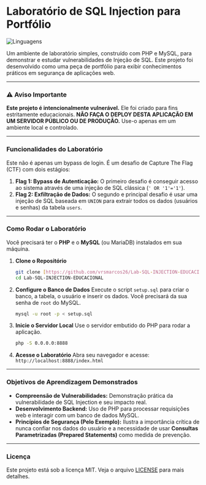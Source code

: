 # Laboratório de SQL Injection para Portfólio

![Linguagens](https://img.shields.io/github/languages/top/vrsmarcos26/Lab-SQL-INJECTION-EDUCACIONAL?style=flat-square)

Um ambiente de laboratório simples, construído com PHP e MySQL, para demonstrar e estudar vulnerabilidades de Injeção de SQL. Este projeto foi desenvolvido como uma peça de portfólio para exibir conhecimentos práticos em segurança de aplicações web.

---

### ⚠️ Aviso Importante

**Este projeto é intencionalmente vulnerável.** Ele foi criado para fins estritamente educacionais. **NÃO FAÇA O DEPLOY DESTA APLICAÇÃO EM UM SERVIDOR PÚBLICO OU DE PRODUÇÃO.** Use-o apenas em um ambiente local e controlado.

---

### Funcionalidades do Laboratório

Este não é apenas um bypass de login. É um desafio de Capture The Flag (CTF) com dois estágios:

1.  **Flag 1: Bypass de Autenticação:** O primeiro desafio é conseguir acesso ao sistema através de uma injeção de SQL clássica (`' OR '1'='1'`).
2.  **Flag 2: Exfiltração de Dados:** O segundo e principal desafio é usar uma injeção de SQL baseada em `UNION` para extrair todos os dados (usuários e senhas) da tabela `users`.

---

### Como Rodar o Laboratório

Você precisará ter o **PHP** e o **MySQL** (ou MariaDB) instalados em sua máquina.

1.  **Clone o Repositório**
    ```bash
    git clone [https://github.com/vrsmarcos26/Lab-SQL-INJECTION-EDUCACIONAL.git](https://github.com/vrsmarcos26/Lab-SQL-INJECTION-EDUCACIONAL.git)
    cd Lab-SQL-INJECTION-EDUCACIONAL
    ```

2.  **Configure o Banco de Dados**
    Execute o script `setup.sql` para criar o banco, a tabela, o usuário e inserir os dados. Você precisará da sua senha de `root` do MySQL.
    ```bash
    mysql -u root -p < setup.sql
    ```

3.  **Inicie o Servidor Local**
    Use o servidor embutido do PHP para rodar a aplicação.
    ```bash
    php -S 0.0.0.0:8888
    ```

4.  **Acesse o Laboratório**
    Abra seu navegador e acesse: `http://localhost:8888/index.html`

---

### Objetivos de Aprendizagem Demonstrados

* **Compreensão de Vulnerabilidades:** Demonstração prática da vulnerabilidade de SQL Injection e seu impacto real.
* **Desenvolvimento Backend:** Uso de PHP para processar requisições web e interagir com um banco de dados MySQL.
* **Princípios de Segurança (Pelo Exemplo):** Ilustra a importância crítica de nunca confiar nos dados do usuário e a necessidade de usar **Consultas Parametrizadas (Prepared Statements)** como medida de prevenção.

---

### Licença

Este projeto está sob a licença MIT. Veja o arquivo [LICENSE](LICENSE) para mais detalhes.